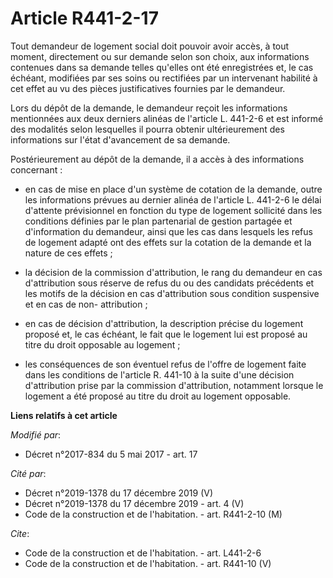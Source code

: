 # Article R441-2-17

Tout demandeur de logement social doit pouvoir avoir accès, à tout moment, directement ou sur demande selon son choix, aux
informations contenues dans sa demande telles qu'elles ont été enregistrées et, le cas échéant, modifiées par ses soins ou
rectifiées par un intervenant habilité à cet effet au vu des pièces justificatives fournies par le demandeur. 

Lors du dépôt de la demande, le demandeur reçoit les informations mentionnées aux deux derniers alinéas de l'article L.
441-2-6 et est informé des modalités selon lesquelles il pourra obtenir ultérieurement des informations sur l'état
d'avancement de sa demande. 

Postérieurement au dépôt de la demande, il a accès à des informations concernant :

- en cas de mise en place d'un système de cotation de la demande, outre les informations prévues au dernier alinéa de
l'article L. 441-2-6 le délai d'attente prévisionnel en fonction du type de logement sollicité dans les conditions définies
par le plan partenarial de gestion partagée et d'information du demandeur, ainsi que les cas dans lesquels les refus de
logement adapté ont des effets sur la cotation de la demande et la nature de ces effets ;

- la décision de la commission d'attribution, le rang du demandeur en cas d'attribution sous réserve de refus du ou des
candidats précédents et les motifs de la décision en cas d'attribution sous condition suspensive et en cas de non-
attribution ;

- en cas de décision d'attribution, la description précise du logement proposé et, le cas échéant, le fait que le logement
lui est proposé au titre du droit opposable au logement ;

- les conséquences de son éventuel refus de l'offre de logement faite dans les conditions de l'article R. 441-10 à la suite
d'une décision d'attribution prise par la commission d'attribution, notamment lorsque le logement a été proposé au titre du
droit au logement opposable.

**Liens relatifs à cet article**

_Modifié par_:

  - Décret n°2017-834 du 5 mai 2017 - art. 17

_Cité par_:

  - Décret n°2019-1378 du 17 décembre 2019 (V)
  - Décret n°2019-1378 du 17 décembre 2019 - art. 4 (V)
  - Code de la construction et de l'habitation. - art. R441-2-10 (M)

_Cite_:

  - Code de la construction et de l'habitation. - art. L441-2-6
  - Code de la construction et de l'habitation. - art. R441-10 (V)
